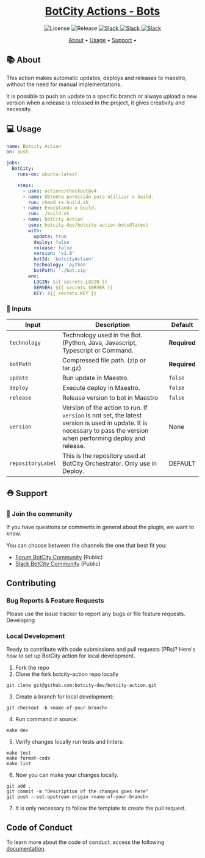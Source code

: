 
<h1 align="center">
    <a href="">BotCity Actions - Bots</a>
</h1>

<p align="center">
  <a>
    <img alt="License" src=https://img.shields.io/hexpm/l/plug?style=for-the-badge>
  </a>
  <a>
    <img alt="Release" src=https://img.shields.io/github/v/release/botcity-dev/botcity-action-bots?style=for-the-badge>
  </a>
  <a href="https://join.slack.com/t/communitybotcitydev/shared_invite/zt-1ru3r3u2a-SsJL~w_7out3y7sEv3xC2w">
    <img alt="Slack" src="https://img.shields.io/badge/slack-join community-4A154B.svg?logo=slack&style=for-the-badge"/>
  </a>
  <a href="https://community.botcity.dev/">
    <img alt="Slack" src="https://img.shields.io/badge/forum-join forum-4A154B.svg?logo=discourse&style=for-the-badge"/>
  </a>
  <a href="https://www.youtube.com/@botcity-dev">
    <img alt="Slack" src="https://img.shields.io/badge/youtube-watch videos-4A154B.svg?logo=youtube&style=for-the-badge"/>
  </a>
</p>

<p align="center">
 <a href="##About">About</a> •
 <a href="##Usage">Usage</a> •
 <a href="##Support">Support</a> •
</p>

## 📚 About
This action makes automatic updates, deploys and releases to maestro, without the need for manual implementations.

It is possible to push an update to a specific branch or always upload a new version when a release is released in 
the project, it gives creativity and necessity.

## 💻 Usage
<!-- start usage -->
```yaml
name: Botcity Action
on: push

jobs:
  BotCity:
    runs-on: ubuntu-latest

    steps:
      - uses: actions/checkout@v4
      - name: Obtenha permissão para utilizar o build.
        run: chmod +x build.sh
      - name: Executando o build.
        run: ./build.sh
      - name: BotCity Action
        uses: botcity-dev/botcity-action-bots@latest
        with:
          update: true
          deploy: false
          release: false
          version: 'v1.0'
          botId: 'botcityAction'
          technology: 'python'
          botPath: './bot.zip'
        env:
          LOGIN: ${{ secrets.LOGIN }}
          SERVER: ${{ secrets.SERVER }}
          KEY: ${{ secrets.KEY }}
```
<!-- end usage -->

### 🔣 Inputs
| Input             | Description                                                                                                                                                          | Default      |
|-------------------|----------------------------------------------------------------------------------------------------------------------------------------------------------------------|--------------|
| `technology`      | Technology used in the Bot. (Python, Java, Javascript, Typescript or Command.                                                                                        | **Required** |
| `botPath`         | Compressed file path. (zip or tar.gz)                                                                                                                                | **Required** |
| `update`          | Run update in Maestro.                                                                                                                                               | `false`      |
| `deploy`          | Execute deploy in Maestro.                                                                                                                                           | `false`      |
| `release`         | Release version to bot in Maestro                                                                                                                                    | `false`      |
| `version`         | Version of the action to run. If `version` is not set, the latest version is used in update. It is necessary to pass the version when performing deploy and release. | None         |
| `repositoryLabel` | This is the repository used at BotCity Orchestrator. Only use in Deploy.                                                                                             | DEFAULT      |


## ⛑ Support

### 📢 Join the community

If you have questions or comments in general about the plugin, we want to know.

You can choose between the channels the one that best fit you:

- [Forum BotCity Community](<https://community.botcity.dev>) (Public)
- [Slack BotCity Community](<https://join.slack.com/t/communitybotcitydev/shared_invite/zt-1ru3r3u2a-SsJL~w_7out3y7sEv3xC2w>) (Public)


## Contributing
### Bug Reports & Feature Requests

Please use the issue tracker to report any bugs or file feature requests.
Developing

### Local Development

Ready to contribute with code submissions and pull requests (PRs)? Here's how to set up BotCity action for local development.
1. Fork the repo
2. Clone the fork botcity-action repo locally
```shell
git clone git@github.com:botcity-dev/botcity-action.git
```
3. Create a branch for local development:
```shell
git checkout -b <name-of-your-branch>
```
4. Run command in source:
```shell
make dev
```
5. Verify changes locally run tests and linters:
```shell
make test
make format-code
make lint
```

6. Now you can make your changes locally.
```shell
git add .
git commit -m "Description of the changes goes here"
git push --set-upstream origin <name-of-your-branch>
```

7. It is only necessary to follow the template to create the pull request.

## Code of Conduct
To learn more about the code of conduct, access the following [documentation](<https://github.com/botcity-dev/code-of-conduct/blob/main/english.md>).
